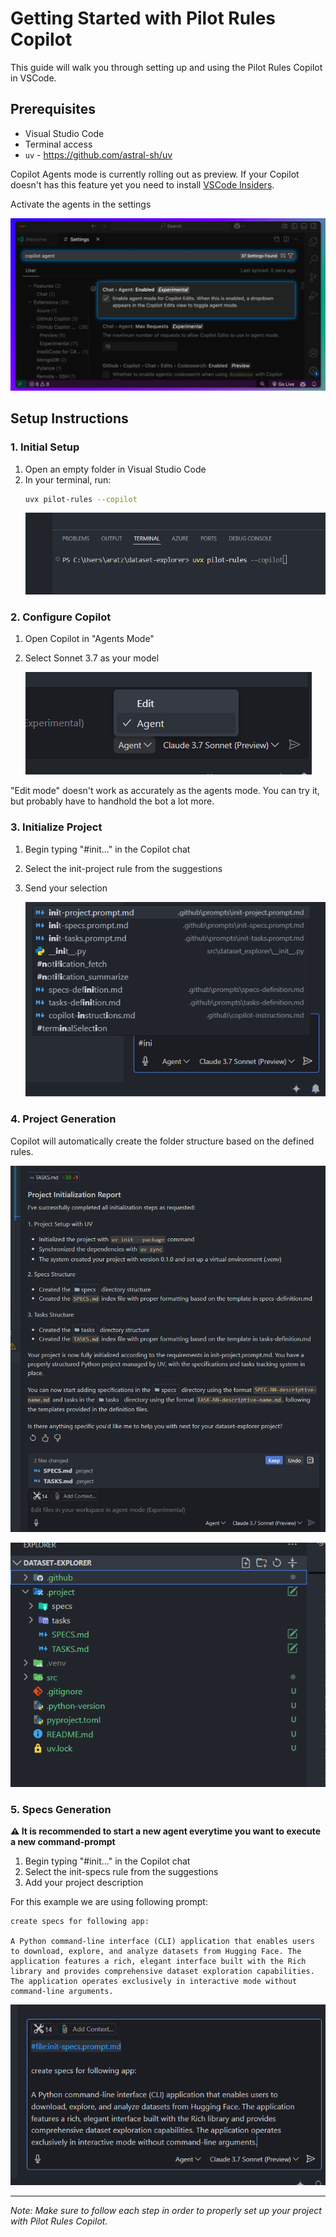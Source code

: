 # Getting Started with Pilot Rules Copilot

This guide will walk you through setting up and using the Pilot Rules Copilot in VSCode.

## Prerequisites
- Visual Studio Code
- Terminal access
- `uv` - https://github.com/astral-sh/uv

Copilot Agents mode is currently rolling out as preview.
If your Copilot doesn't has this feature yet you need to install [VSCode Insiders](https://code.visualstudio.com/insiders/).

Activate the agents in the settings

![Copilot Terminal Setup](img/agent.webp)

## Setup Instructions

### 1. Initial Setup
1. Open an empty folder in Visual Studio Code
2. In your terminal, run:
   ```bash
   uvx pilot-rules --copilot
   ```
   ![Copilot Terminal Setup](img/copilot_1.png)

### 2. Configure Copilot
1. Open Copilot in "Agents Mode"
2. Select Sonnet 3.7 as your model

   ![Opening Copilot Agents Mode](img/copilot_2.png)

"Edit mode" doesn't work as accurately as the agents mode.
You can try it, but probably have to handhold the bot a lot more.

### 3. Initialize Project
1. Begin typing "#init..." in the Copilot chat
2. Select the init-project rule from the suggestions
3. Send your selection

   ![Initializing Project](img/copilot_3.png)

### 4. Project Generation
Copilot will automatically create the folder structure based on the defined rules.

![Folder Structure Creation](img/copilot_4.png)

![Final Project Structure](img/copilot_5.png)


### 5. Specs Generation

**⚠️ It is recommended to start a new agent everytime you want to execute a new command-prompt**

1. Begin typing "#init..." in the Copilot chat
2. Select the init-specs rule from the suggestions
3. Add your project description

For this example we are using following prompt:

```
create specs for following app:

A Python command-line interface (CLI) application that enables users to download, explore, and analyze datasets from Hugging Face. The application features a rich, elegant interface built with the Rich library and provides comprehensive dataset exploration capabilities. The application operates exclusively in interactive mode without command-line arguments.
```

![Project Specs](img/copilot_6.png)

---
*Note: Make sure to follow each step in order to properly set up your project with Pilot Rules Copilot.*

